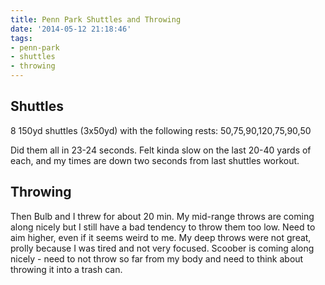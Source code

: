 ```yaml
---
title: Penn Park Shuttles and Throwing
date: '2014-05-12 21:18:46'
tags:
- penn-park
- shuttles
- throwing
---
```


## Shuttles

8 150yd shuttles (3x50yd) with the following rests: 50,75,90,120,75,90,50

Did them all in 23-24 seconds. Felt kinda slow on the last 20-40 yards of each, and my times are down two seconds from last shuttles workout.

## Throwing

Then Bulb and I threw for about 20 min. My mid-range throws are coming along nicely but I still have a bad tendency to throw them too low. Need to aim higher, even if it seems weird to me. My deep throws were not great, prolly because I was tired and not very focused. Scoober is coming along nicely - need to not throw so far from my body and need to think about throwing it into a trash can.
